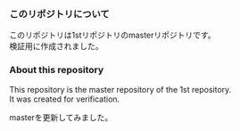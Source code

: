 ### このリポジトリについて
このリポジトリは1stリポジトリのmasterリポジトリです。  
検証用に作成されました。  

### About this repository
This repository is the master repository of the 1st repository.  
It was created for verification.  

masterを更新してみました。
